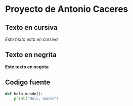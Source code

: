 # Proyecto de Antonio Caceres

## Texto en cursiva

*Este texto esta en cursiva*

## Texto en negrita

**Este texto en negrita**

## Codigo fuente

```python
def hola_mundo():
    print("Hola, mundo")


